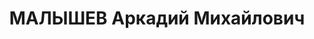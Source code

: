 ---
title: МАЛЫШЕВ Аркадий Михайлович
description: "Род. в 1906, г. Ленинград, русский, член ВКП(б) в 1925-1937 гг. Проживал:\
  \ Азово-Черноморский кр., Константиновский р-н, Усть-Быстрянский с/с, хут. Почтовый.\
  \ Зам. директора Усть-Быстрянской МТС по политчасти \n  Арестован 30.03.1937. Обв.\
  \ по ст. ст. 58-7-8-11 УК РСФСР. Приговор: выездная сессия ВК ВС СССР в г. Ростов-на-Дону,\
  \ 15.12.1937 – ВМН. Расстрелян 15.12.1937, г.Ростов-на-Дону"
---